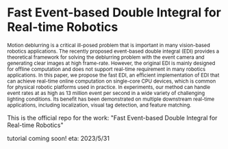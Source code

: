 # Fast Event-based Double Integral for Real-time Robotics
<sub>
        Motion deblurring is a critical ill-posed problem that is important in many vision-based robotics applications. The recently proposed event-based double integral (EDI) provides a theoretical framework for solving the deblurring problem with the event camera and generating clear images at high frame-rate.
        However, the original EDI is mainly designed for offline computation and does not support real-time requirement in many robotics applications. 
        In this paper, we propose the fast EDI, an efficient implementation of EDI that can achieve real-time online computation on single-core CPU devices, which is common for physical robotic platforms used in practice. 
        In experiments, our method can handle event rates at as high as 13 million event per second in a wide variety of challenging lighting conditions. Its benefit has been demonstrated on multiple downstream real-time applications, including localization, visual tag detection, and feature matching.
</sub>

This is the official repo for the work: "Fast Event-based Double Integral for Real-time Robotics"

tutorial coming soon!
eta: 2023/5/31



